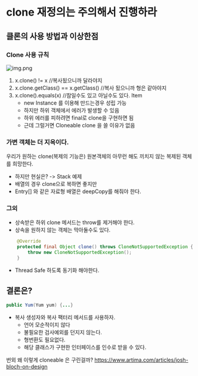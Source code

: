 # clone 재정의는 주의해서 진행하라

## 클론의 사용 방법과 이상한점

### Clone 사용 규칙

![img.png](img.png)

1. x.clone() != x //복사됬으니까 달라야지
2. x.clone.getClass() == x.getClass() //복사 됬으니까 형은 같아야지
3. x.clone().equals(x) //참일수도 있고 아닐수도 있다. Item
    * new Instance 를 이용해 만드는경우 성립 가능
    * 하지만 하위 객체에서 에러가 발생할 수 있음
    * 하위 에러를 피하려면 final로 clone을 구현하면 됨
    * 근데 그럴거면 Cloneable clone 을 쓸 이유가 없음

### 가변 객체는 더 지옥이다.

우리가 원하는 clone(복제의 기능은) 원본객체의 아무런 해도 끼치지 않는 복제된 객체를 희망한다.

* 하지만 현실은? -> Stack 예제
* 배열의 경우 clone으로 복하면 좋지만
* Entry[] 와 같은 자료형 배열은 deepCopy를 해줘야 한다.

### 그외

* 상속받은 하위 clone 메서드는 throw를 제거해야 한다.
* 상속을 원하지 않는 객체는 막아둘수도 있다.

```java
    @Override
    protected final Object clone() throws CloneNotSupportedException {
        throw new CloneNotSupportedException();
    }
```

* Thread Safe 하도록 동기화 해야한다.

## 결론은?

```java
public Yum(Yum yum) {...}
```

* 복사 생성자와 복사 팩터리 메서드를 사용하자.
    * 언어 모순적이지 않다
    * 불필요한 검사예외를 던지지 않는다.
    * 형번환도 필요없다.
    * 해당 클래스가 구현한 인터페이스를 인수로 받을 수 있다.
    

번외 왜 이렇게 cloneable 은 구린걸까?
https://www.artima.com/articles/josh-bloch-on-design